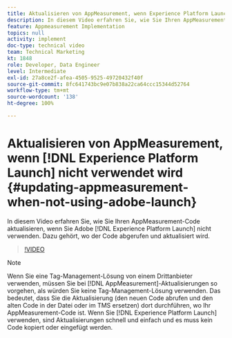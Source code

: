 ```yaml
---
title: Aktualisieren von AppMeasurement, wenn Experience Platform Launch nicht verwendet wird
description: In diesem Video erfahren Sie, wie Sie Ihren AppMeasurement-Code aktualisieren, wenn Sie Experience Platform Launch nicht verwenden. Dazu gehört, wo der Code abgerufen und aktualisiert wird.
feature: Appmeasurement Implementation
topics: null
activity: implement
doc-type: technical video
team: Technical Marketing
kt: 1848
role: Developer, Data Engineer
level: Intermediate
exl-id: 27a8ce2f-afea-4505-9525-49720432f40f
source-git-commit: 8fc641743bc9e07b838a22ca64ccc15344d52764
workflow-type: tm+mt
source-wordcount: '138'
ht-degree: 100%

---
```


# Aktualisieren von AppMeasurement, wenn [!DNL Experience Platform Launch] nicht verwendet wird {#updating-appmeasurement-when-not-using-adobe-launch}

In diesem Video erfahren Sie, wie Sie Ihren AppMeasurement-Code aktualisieren, wenn Sie Adobe [!DNL Experience Platform Launch] nicht verwenden. Dazu gehört, wo der Code abgerufen und aktualisiert wird.

>[!VIDEO](https://video.tv.adobe.com/v/25913/?quality=12&learn=on)

>[!NOTE]
>
>Wenn Sie eine Tag-Management-Lösung von einem Drittanbieter verwenden, müssen Sie bei [!DNL AppMeasurement]-Aktualisierungen so vorgehen, als würden Sie keine Tag-Management-Lösung verwenden. Das bedeutet, dass Sie die Aktualisierung (den neuen Code abrufen und den alten Code in der Datei oder im TMS ersetzen) dort durchführen, wo Ihr AppMeasurement-Code ist. Wenn Sie [!DNL Experience Platform Launch] verwenden, sind Aktualisierungen schnell und einfach und es muss kein Code kopiert oder eingefügt werden.
